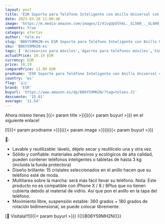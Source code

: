 ```yaml
---
layout: post
title: 'ESR Soporte para Teléfono Inteligente con Anillo Universal con Agarre para Dedos  Adecuado para Todo Tipo de Teléfonos Celulares  iPhone 12/12 Pro/12 Pro Max  iPads y Tabletas Ventosas para Automóvile'
date: 2023-03-28 11:00:46
image: 'https://m.media-amazon.com/images/I/41vgUpUlhkL._SL500_._SL400_.jpg'
comments: true
category: ofertas
author: 'tole.es'
slug: 'B06Y59MH2N-es ESR Soporte para Teléfono Inteligente con Anillo Universal...'
sku: 'B06Y59MH2N-es'
tags: [ 'Accesorios para móviles','Agarres para teléfonos móviles','Comunicación móvil y accesorios','Electrónica','esr','iphone','🇪🇸', ]
actualPrice: 10.19 EUR
currency: EUR
price: 10.19
comparePrice: 11.99 EUR
prodname: 'ESR Soporte para Teléfono Inteligente con Anillo Universal con Agarre para Dedos  Adecuado para Todo Tipo de Teléfonos Celulares  iPhone 12/12 Pro/12 Pro Max  iPads y Tabletas Ventosas para Automóvile'
country: 'es'
flag: '🇪🇸'
brand: 'ESR'
buyurl: 'https://www.amazon.es/dp/B06Y59MH2N/?tag=tolees-21'
descuento: '15.01'
average: '11.54'
---
```


Ahora mismo tienes [{{< param title >}}]({{< param buyurl >}}) en el siguiente enlace!

[![{{< param prodname >}}]({{< param image >}})]({{< param buyurl >}})

🔎:

- Lavable y reutilizable: lávelo, déjelo secar y reutilícelo una y otra vez.
- Sólido y confiable: materiales adhesivos y ecológicos de alta calidad, pueden contener teléfonos inteligentes o tabletas de hasta 3 kg (incluida la funda protectora)
- Diseño brillante: 15 cristales seleccionados en el anillo hacen que su teléfono esté de moda.
- Multitarea sobre la marcha: será más fácil llevar su teléfono. Nota: Este producto no es compatible con iPhone X / 8 / 8Plus que no tienen cubierta debido al material de vidrio. Así que pon el anillo en la tapa del teléfono.
- Movimiento libre, suspensión estable: 360 grados + 180 grados de rotación bidimensional, se puede colocar libremente.

[🛒 Visítala!!!]({{< param buyurl >}})
{{<world>}}B06Y59MH2N{{</world>}}
